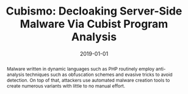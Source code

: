 ---
title: "Cubismo: Decloaking Server-Side Malware Via Cubist Program Analysis"
abstract: "Malware written in dynamic languages such as PHP routinely employ anti-analysis techniques such as obfuscation schemes and evasive tricks to avoid detection. On top of that, attackers use automated malware creation tools to create numerous variants with little to no manual effort."
date: 2019-01-01
venue: "Proceedings of the 35th Annual Computer Security Applications Conference, ACSAC 2019, San Juan, PR, USA, December 09-13, 2019"
paperurl: https://dl.acm.org/doi/abs/10.1145/3359789.3359821
authors: "Abbas Naderi-Afooshteh, Yonghwi Kwon, Anh Nguyen-Tuong, Mandana Bagheri-Marzijarani and Jack W. Davidson"
awards: ""
---